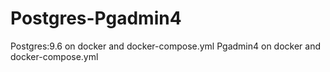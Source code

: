 # Postgres-Pgadmin4

Postgres:9.6 on docker and docker-compose.yml
Pgadmin4 on docker and docker-compose.yml
